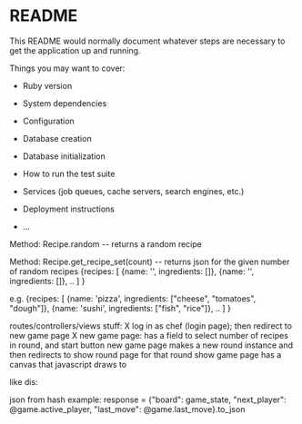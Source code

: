 # README

This README would normally document whatever steps are necessary to get the
application up and running.

Things you may want to cover:

* Ruby version

* System dependencies

* Configuration

* Database creation

* Database initialization

* How to run the test suite

* Services (job queues, cache servers, search engines, etc.)

* Deployment instructions

* ...

Method: Recipe.random -- returns a random recipe


Method: Recipe.get_recipe_set(count) -- returns json for the given number of random recipes
  {recipes:
    [
      {name: '', ingredients: []},
      {name: '', ingredients: []},
      ..
    ]
  }

e.g.
  {recipes:
    [
      {name: 'pizza', ingredients: ["cheese", "tomatoes", "dough"]},
      {name: 'sushi', ingredients: ["fish", "rice"]},
      ..
    ]
  }

routes/controllers/views stuff:
X log in as chef (login page); then redirect to new game page
X new game page: has a field to select number of recipes in round, and start button
new game page makes a new round instance and then redirects to show round page for that round
show game page has a canvas that javascript draws to

like dis:
<canvas id="canvas" width="<%= @canvas_size %>" height="<%= @canvas_size %>"></canvas>


  
json from hash example:
response = {"board": game_state, "next_player": @game.active_player, "last_move": @game.last_move}.to_json
